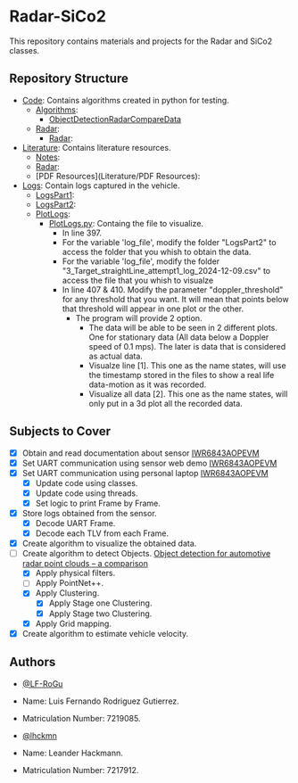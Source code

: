 # Radar-SiCo2

This repository contains materials and projects for the Radar and SiCo2 classes.

## Repository Structure

- [Code](Code/): Contains algorithms created in python for testing.
  - [Algorithms](Code/Algorithms):
    - [ObjectDetectionRadarCompareData](Code/Algorithms/ObjectDetectionRadarCompareData.py)
  - [Radar](Code/Radar):
    - [Radar](Code/Radar/Radar):
- [Literature](Literature/): Contains literature resources.
  - [Notes](Literature/Notes):
  - [Radar](Literature/Radar):
  - [PDF Resources](Literature/PDF Resources):
- [Logs](Logs/): Contain logs captured in the vehicle.
  - [LogsPart1](Logs/LogsPart1):
  - [LogsPart2](Logs/LogsPart2):
  - [PlotLogs](Logs/PlotLogs):
    - [PlotLogs.py](Logs/PlotLogs/PlotLogs.py): Containg the file to visualize.
      - In line 397.
      - For the variable 'log_file', modify the folder "LogsPart2" to access the folder that you whish to obtain the data.
      - For the variable 'log_file', modify the folder "3_Target_straightLine_attempt1_log_2024-12-09.csv" to access the file that you whish to visualze
      - In line 407 & 410. Modify the parameter "doppler_threshold" for any threshold that you want. It will mean that points below that threshold will appear in one plot or the other.
        - The program will provide 2 option.
          - The data will be able to be seen in 2 different plots. One for stationary data (All data below a Doppler speed of 0.1 mps). The later is data that is considered as actual data.
          - Visualze line [1]. This one as the name states, will use the timestamp stored in the files to show a real life data-motion as it was recorded.
          - Visualize all data [2]. This one as the name states, will only put in a 3d plot all the recorded data.


## Subjects to Cover
- [x] Obtain and read documentation about sensor [IWR6843AOPEVM](https://www.ti.com/tool/IWR6843AOPEVM)
- [x] Set UART communication using sensor web demo [IWR6843AOPEVM](https://dev.ti.com/gallery/view/mmwave/mmWave_Demo_Visualizer/ver/3.6.0/)
- [x] Set UART communication using personal laptop [IWR6843AOPEVM](Code/Radar/Radar)
  - [x] Update code using classes.
  - [x] Update code using threads.
  - [x] Set logic to print Frame by Frame.
- [x] Store logs obtained from the sensor.
  - [x] Decode UART Frame.
  - [x] Decode each TLV from each Frame.
- [x] Create algorithm to visualize the obtained data.
- [ ] Create algorithm to detect Objects. [Object detection for automotive radar point clouds – a comparison](https://aiperspectives.springeropen.com/articles/10.1186/s42467-021-00012-z)
  - [x] Apply physical filters.
  - [ ] Apply PointNet++.
  - [x] Apply Clustering.
    - [x] Apply Stage one Clustering.
    - [x] Apply Stage two Clustering.
  - [x] Apply Grid mapping.
- [x] Create algorithm to estimate vehicle velocity.

## Authors

- [@LF-RoGu](https://github.com/LF-RoGu)
- Name: Luis Fernando Rodriguez Gutierrez.
- Matriculation Number: 7219085.

- [@lhckmn](https://github.com/lhckmn)
- Name: Leander Hackmann.
- Matriculation Number: 7217912.
